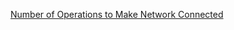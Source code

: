 [Number of Operations to Make Network Connected](https://leetcode.com/problems/number-of-operations-to-make-network-connected/)
